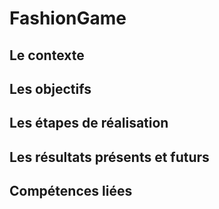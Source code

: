 # FashionGame

## Le contexte
## Les objectifs
## Les étapes de réalisation
## Les résultats présents et futurs
## Compétences liées
